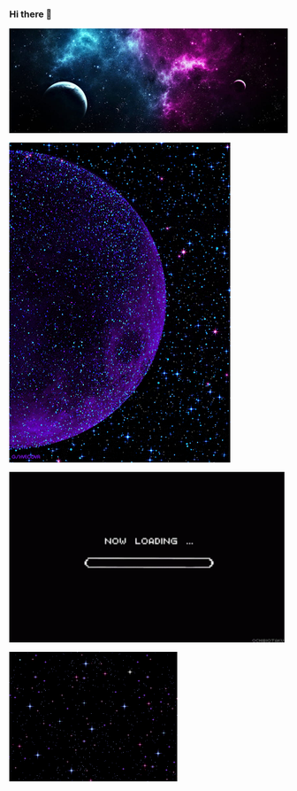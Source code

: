 ### Hi there 👋

![BIENVENIDO](https://github.com/Evelin-jpg/images-test/blob/main/wallpaper%20galaxy%20blue%20and%20purple.jpg)

![HOLA](https://github.com/Evelin-jpg/images-test/blob/main/galaxy%20purple.gif)

![GUSTO EN VERTE](https://github.com/Evelin-jpg/images-test/blob/main/loading-aesthetic.gif)

![COOL](https://github.com/Evelin-jpg/images-test/blob/main/twinkle%20star.gif)

<!--
**Evelin-jpg/Evelin-jpg** is a ✨ _special_ ✨ repository because its `README.md` (this file) appears on your GitHub profile.

Here are some ideas to get you started:

- 🔭 I’m currently working on ...
- 🌱 I’m currently learning ...
- 👯 I’m looking to collaborate on ...
- 🤔 I’m looking for help with ...
- 💬 Ask me about ...
- 📫 How to reach me: ...
- 😄 Pronouns: ...
- ⚡ Fun fact: ...
-->
